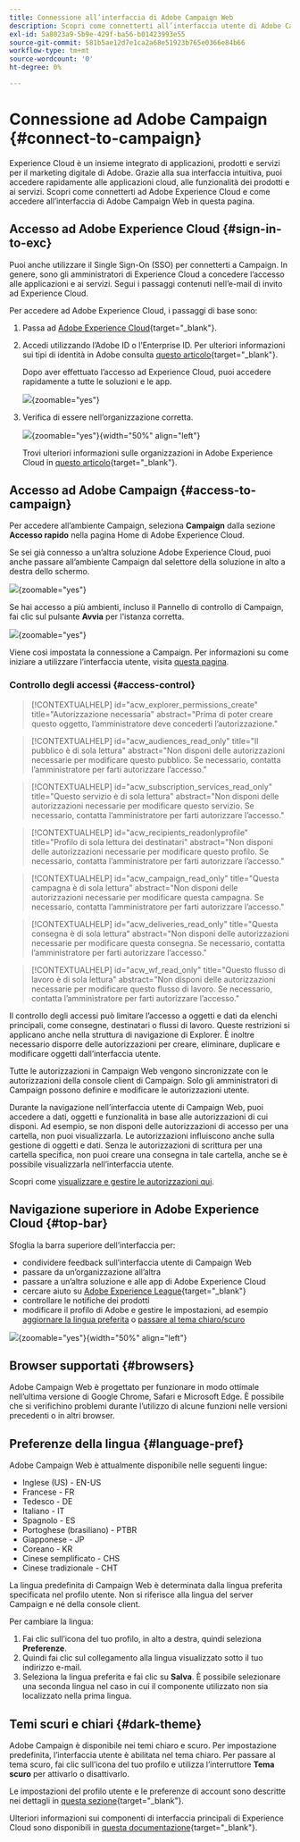 ```yaml
---
title: Connessione all’interfaccia di Adobe Campaign Web
description: Scopri come connetterti all’interfaccia utente di Adobe Campaign Web
exl-id: 5a8023a9-5b9e-429f-ba56-b01423993e55
source-git-commit: 581b5ae12d7e1ca2a68e51923b765e0366e84b66
workflow-type: tm+mt
source-wordcount: '0'
ht-degree: 0%

---
```


# Connessione ad Adobe Campaign {#connect-to-campaign}

Experience Cloud è un insieme integrato di applicazioni, prodotti e servizi per il marketing digitale di Adobe. Grazie alla sua interfaccia intuitiva, puoi accedere rapidamente alle applicazioni cloud, alle funzionalità dei prodotti e ai servizi. Scopri come connetterti ad Adobe Experience Cloud e come accedere all’interfaccia di Adobe Campaign Web in questa pagina.

## Accesso ad Adobe Experience Cloud {#sign-in-to-exc}

Puoi anche utilizzare il Single Sign-On (SSO) per connetterti a Campaign. In genere, sono gli amministratori di Experience Cloud a concedere l’accesso alle applicazioni e ai servizi. Segui i passaggi contenuti nell’e-mail di invito ad Experience Cloud.

Per accedere ad Adobe Experience Cloud, i passaggi di base sono:

1. Passa ad [Adobe Experience Cloud](https://experience.adobe.com/){target="_blank"}.

1. Accedi utilizzando l’Adobe ID o l’Enterprise ID. Per ulteriori informazioni sui tipi di identità in Adobe consulta [questo articolo](https://helpx.adobe.com/it/enterprise/using/users.html){target="_blank"}.

   Dopo aver effettuato l’accesso ad Experience Cloud, puoi accedere rapidamente a tutte le soluzioni e le app.

   ![](assets/exc-home.png){zoomable="yes"}

1. Verifica di essere nell’organizzazione corretta.

   ![](assets/exc-orgs.png){zoomable="yes"}{width="50%" align="left"}

   Trovi ulteriori informazioni sulle organizzazioni in Adobe Experience Cloud in [questo articolo](https://experienceleague.adobe.com/docs/core-services/interface/administration/organizations.html?lang=it){target="_blank"}.


## Accesso ad Adobe Campaign {#access-to-campaign}

Per accedere all’ambiente Campaign, seleziona **Campaign** dalla sezione **Accesso rapido** nella pagina Home di Adobe Experience Cloud.

Se sei già connesso a un’altra soluzione Adobe Experience Cloud, puoi anche passare all’ambiente Campaign dal selettore della soluzione in alto a destra dello schermo.

![](assets/solution-switcher.png){zoomable="yes"}

Se hai accesso a più ambienti, incluso il Pannello di controllo di Campaign, fai clic sul pulsante **Avvia** per l&#39;istanza corretta.

![](assets/launch-campaign.png){zoomable="yes"}

Viene così impostata la connessione a Campaign. Per informazioni su come iniziare a utilizzare l’interfaccia utente, visita [questa pagina](user-interface.md).

### Controllo degli accessi {#access-control}

>[!CONTEXTUALHELP]
>id="acw_explorer_permissions_create"
>title="Autorizzazione necessaria"
>abstract="Prima di poter creare questo oggetto, l’amministratore deve concederti l’autorizzazione."

>[!CONTEXTUALHELP]
>id="acw_audiences_read_only"
>title="Il pubblico è di sola lettura"
>abstract="Non disponi delle autorizzazioni necessarie per modificare questo pubblico. Se necessario, contatta l’amministratore per farti autorizzare l’accesso."

>[!CONTEXTUALHELP]
>id="acw_subscription_services_read_only"
>title="Questo servizio è di sola lettura"
>abstract="Non disponi delle autorizzazioni necessarie per modificare questo servizio. Se necessario, contatta l’amministratore per farti autorizzare l’accesso."

>[!CONTEXTUALHELP]
>id="acw_recipients_readonlyprofile"
>title="Profilo di sola lettura dei destinatari"
>abstract="Non disponi delle autorizzazioni necessarie per modificare questo profilo. Se necessario, contatta l’amministratore per farti autorizzare l’accesso."

>[!CONTEXTUALHELP]
>id="acw_campaign_read_only"
>title="Questa campagna è di sola lettura"
>abstract="Non disponi delle autorizzazioni necessarie per modificare questa campagna. Se necessario, contatta l’amministratore per farti autorizzare l’accesso."

>[!CONTEXTUALHELP]
>id="acw_deliveries_read_only"
>title="Questa consegna è di sola lettura"
>abstract="Non disponi delle autorizzazioni necessarie per modificare questa consegna. Se necessario, contatta l’amministratore per farti autorizzare l’accesso."

>[!CONTEXTUALHELP]
>id="acw_wf_read_only"
>title="Questo flusso di lavoro è di sola lettura"
>abstract="Non disponi delle autorizzazioni necessarie per modificare questo flusso di lavoro. Se necessario, contatta l’amministratore per farti autorizzare l’accesso."

Il controllo degli accessi può limitare l’accesso a oggetti e dati da elenchi principali, come consegne, destinatari o flussi di lavoro. Queste restrizioni si applicano anche nella struttura di navigazione di Explorer. È inoltre necessario disporre delle autorizzazioni per creare, eliminare, duplicare e modificare oggetti dall’interfaccia utente.

Tutte le autorizzazioni in Campaign Web vengono sincronizzate con le autorizzazioni della console client di Campaign. Solo gli amministratori di Campaign possono definire e modificare le autorizzazioni utente.

Durante la navigazione nell’interfaccia utente di Campaign Web, puoi accedere a dati, oggetti e funzionalità in base alle autorizzazioni di cui disponi. Ad esempio, se non disponi delle autorizzazioni di accesso per una cartella, non puoi visualizzarla. Le autorizzazioni influiscono anche sulla gestione di oggetti e dati. Senza le autorizzazioni di scrittura per una cartella specifica, non puoi creare una consegna in tale cartella, anche se è possibile visualizzarla nell’interfaccia utente.

Scopri come [visualizzare e gestire le autorizzazioni qui](permissions.md).

## Navigazione superiore in Adobe Experience Cloud {#top-bar}

Sfoglia la barra superiore dell’interfaccia per:

* condividere feedback sull’interfaccia utente di Campaign Web
* passare da un’organizzazione all’altra
* passare a un’altra soluzione e alle app di Adobe Experience Cloud
* cercare aiuto su [Adobe Experience League](https://experienceleague.adobe.com/docs/?lang=it){target="_blank"}
* controllare le notifiche dei prodotti
* modificare il profilo di Adobe e gestire le impostazioni, ad esempio [aggiornare la lingua preferita](#language-pref) o [passare al tema chiaro/scuro](#dark-theme)

![](assets/do-not-localize/unified-shell.png){zoomable="yes"}{width="50%" align="left"}

## Browser supportati {#browsers}

Adobe Campaign Web è progettato per funzionare in modo ottimale nell’ultima versione di Google Chrome, Safari e Microsoft Edge. È possibile che si verifichino problemi durante l’utilizzo di alcune funzioni nelle versioni precedenti o in altri browser.

## Preferenze della lingua {#language-pref}

Adobe Campaign Web è attualmente disponibile nelle seguenti lingue:

* Inglese (US) - EN-US
* Francese - FR
* Tedesco - DE
* Italiano - IT
* Spagnolo - ES
* Portoghese (brasiliano) - PTBR
* Giapponese - JP
* Coreano - KR
* Cinese semplificato - CHS
* Cinese tradizionale - CHT


La lingua predefinita di Campaign Web è determinata dalla lingua preferita specificata nel profilo utente. Non si riferisce alla lingua del server Campaign e né della console client.

Per cambiare la lingua:

1. Fai clic sull’icona del tuo profilo, in alto a destra, quindi seleziona **Preferenze**.
1. Quindi fai clic sul collegamento alla lingua visualizzato sotto il tuo indirizzo e-mail.
1. Seleziona la lingua preferita e fai clic su **Salva**. È possibile selezionare una seconda lingua nel caso in cui il componente utilizzato non sia localizzato nella prima lingua.

<!--
>[!CAUTION]
>
>If you plan to use [AI-powered contextual help](-using-ai.md) capabilities, you must set your prefered language to English. Other languages are not supported.
>
-->

## Temi scuri e chiari {#dark-theme}

Adobe Campaign è disponibile nei temi chiaro e scuro. Per impostazione predefinita, l’interfaccia utente è abilitata nel tema chiaro. Per passare al tema scuro, fai clic sull’icona del tuo profilo e utilizza l’interruttore **Tema scuro** per attivarlo o disattivarlo.

Le impostazioni del profilo utente e le preferenze di account sono descritte nei dettagli in [questa sezione](https://experienceleague.adobe.com/docs/core-services/interface/experience-cloud.html?lang=it#preferences){target="_blank"}.

Ulteriori informazioni sui componenti di interfaccia principali di Experience Cloud sono disponibili in [questa documentazione](https://experienceleague.adobe.com/docs/core-services/interface/experience-cloud.html?lang=it){target="_blank"}.
